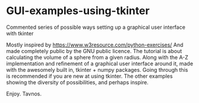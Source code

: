 # GUI-examples-using-tkinter
Commented series of possible ways setting up a graphical user interface with tkinter 


Mostly inspired by https://www.w3resource.com/python-exercises/
And made completely public by the GNU public licence. 
The tutorial is about calculating the volume of a sphere from a given radius.
Along with the A-Z implementation and refinement of a graphical user interface
around it, made with the awesomely built in, tkinter + numpy packages.
Going through this is recommended if you are new at using tkinter. 
The other examples showing the diversity of possibilities, and perhaps inspire.

Enjoy.
Tavnos.
